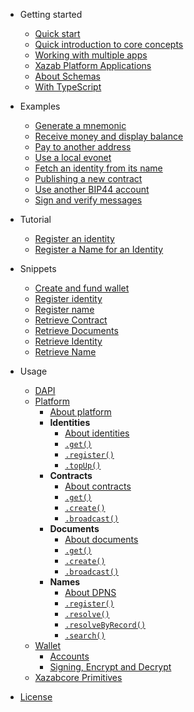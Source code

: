 - Getting started
    - [Quick start](getting-started/quickstart.md)
    - [Quick introduction to core concepts](getting-started/core-concepts.md)
    - [Working with multiple apps](getting-started/multiple-apps.md)
    - [Xazab Platform Applications](getting-started/xazab-platform-applications.md)
    - [About Schemas](getting-started/about-schemas.md)
    - [With TypeScript](getting-started/with-typescript.md)
    
- Examples 
    - [Generate a mnemonic](/examples/generate-a-new-mnemonic.md) 
    - [Receive money and display balance](/examples/receive-money-and-check-balance.md) 
    - [Pay to another address](/examples/pay-to-another-address.md) 
    - [Use a local evonet](/examples/use-local-evonet.md) 
    - [Fetch an identity from its name](/examples/fetch-an-identity-from-its-name.md) 
    - [Publishing a new contract](/examples/publishing-a-new-contract.md) 
    - [Use another BIP44 account](/examples/use-different-account.md) 
    - [Sign and verify messages](/examples/sign-and-verify-messages.md) 
    
- Tutorial
    - [Register an identity](https://xazabplatform.readme.io/docs/tutorial-register-an-identity)
    - [Register a Name for an Identity](https://xazabplatform.readme.io/docs/tutorial-register-a-name-for-an-identity)

- Snippets 
    - [Create and fund wallet](https://github.com/xazab/js-xazab-sdk/tree/master/examples/node/create-and-fund-wallet.js)
    - [Register identity](https://github.com/xazab/js-xazab-sdk/tree/master/examples/node/register-identity.js)
    - [Register name](https://github.com/xazab/js-xazab-sdk/tree/master/examples/node/register-name.js)
    - [Retrieve Contract](https://github.com/xazab/js-xazab-sdk/tree/master/examples/node/retrieve-contract.js)
    - [Retrieve Documents](https://github.com/xazab/js-xazab-sdk/tree/master/examples/node/retrieve-documents.js)
    - [Retrieve Identity](https://github.com/xazab/js-xazab-sdk/tree/master/examples/node/retrieve-identity.js)
    - [Retrieve Name](https://github.com/xazab/js-xazab-sdk/tree/master/examples/node/retrieve-name.js)    
    
- Usage 
    - [DAPI](usage/dapi.md)    
    - [Platform](platform/about-platform.md)
        - [About platform](platform/about-platform.md)
        - **Identities**
            - [About identities](platform/identities/about-identity.md)
            - [`.get()`](platform/identities/get.md)
            - [`.register()`](platform/identities/register.md)
            - [`.topUp()`](platform/identities/topUp.md)
        - **Contracts**
            - [About contracts](platform/contracts/about-contracts.md)
            - [`.get()`](platform/contracts/get.md)
            - [`.create()`](platform/contracts/create.md)
            - [`.broadcast()`](platform/contracts/broadcast.md)
        - **Documents**
            - [About documents](platform/documents/about-documents.md)
            - [`.get()`](platform/documents/get.md)
            - [`.create()`](platform/documents/create.md)
            - [`.broadcast()`](platform/documents/broadcast.md)
        - **Names**
            - [About DPNS](platform/names/about-dpns.md)
            - [`.register()`](platform/names/register.md)
            - [`.resolve()`](platform/names/resolve.md)
            - [`.resolveByRecord()`](platform/names/resolveByRecord.md)
            - [`.search()`](platform/names/search.md)
    - [Wallet](wallet/about-wallet-lib.md)
        - [Accounts](wallet/accounts.md)
        - [Signing, Encrypt and Decrypt](wallet/signing-encrypt.md)
    - [Xazabcore Primitives](usage/xazabcorelib-primitives.md)

- [License](LICENSE)
